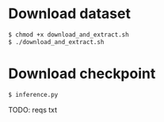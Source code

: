 
# Download dataset

```.bash
$ chmod +x download_and_extract.sh
$ ./download_and_extract.sh
```

# Download checkpoint
```.bash
$ inference.py
```

TODO: reqs txt
